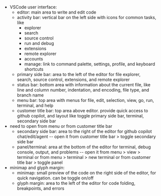 * VSCode user interface:
  - editor: main area to write and edit code
  - activity bar: vertical bar on the left side with icons for common tasks, like
    - explorer
    - search
    - source control
    - run and debug
    - extensions
    - remote explorer
    - accounts
    - manage: link to command palette, settings, profile, and keyboard shortcuts
  - primary side bar: area to the left of the editor for file explorer, search, source control, extensions, and remote explorer
  - status bar: bottom area with information about the current file, like line and column number, indentation, and encoding, file type, and branch name
  - menu bar: top area with menus for file, edit, selection, view, go, run, terminal, and help
  - customer title bar: top area above editor. provide quick access to github copilot, and layout like toggle primary side bar, terminal, secondary side bar
* need to open from menu or from customer title bar
  - secondary side bar: area to the right of the editor for github copilot chat/edit/agent -- open it from customer title bar > toggle secondary side bar
  - panel/terminal: area at the bottom of the editor for terminal, debug console, output, and problems -- open it from menu > view > terminal or from menu > terminal > new terminal or from customer title bar > toggle panel
* minimap and glyph margin:
  - minimap: small preview of the code on the right side of the editor, for quick navigation. can be toggle on/off
  - glyph margin: area to the left of the editor for code folding, breakpoints, and errors
